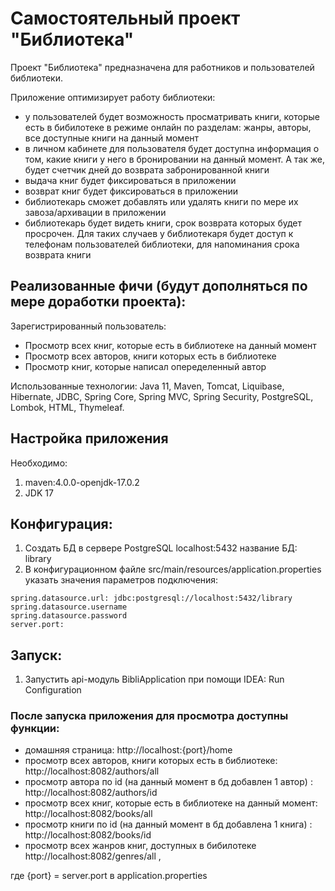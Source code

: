 # Самостоятельный проект "Библиотека"

Проект "Библиотека" предназначена для работников и пользователей библиотеки.

Приложение оптимизирует работу библиотеки:

- у пользователей будет возможность просматривать книги, которые есть в бибилотеке в режиме онлайн по разделам: жанры, авторы, все доступные книги на данный момент
- в личном кабинете для пользователя будет доступна информация о том, какие книги у него в бронировании на данный момент. А так же, будет счетчик дней до возврата забронированной книги
- выдача книг будет фиксироваться в приложении
- возврат книг будет фиксироваться в приложении
- библиотекарь сможет добавлять или удалять книги по мере их завоза/архивации в приложении
- библиотекарь будет видеть книги, срок возврата которых будет просрочен. Для таких случаев у библиотекаря будет доступ к телефонам пользователей библиотеки, для напоминания срока возврата книги

## Реализованные фичи (будут дополняться по мере доработки проекта):

Зарегистрированный пользователь:

- Просмотр всех книг, которые есть в библиотеке на данный момент
- Просмотр всех авторов, книги которых есть в библиотеке
- Просмотр книг, которые написал опеределенный автор

Использованные технологии: Java 11, Maven, Tomcat, Liquibase, Hibernate, JDBC, Spring Core, Spring MVC, Spring Security, PostgreSQL, Lombok, HTML, Thymeleaf.


## Настройка приложения


Необходимо:

1. maven:4.0.0-openjdk-17.0.2
2. JDK 17

## Конфигурация:

1. Создать БД в сервере PostgreSQL localhost:5432
   название БД: library
2. В конфигурационном файле src/main/resources/application.properties указать значения параметров подключения:

```
spring.datasource.url: jdbc:postgresql://localhost:5432/library
spring.datasource.username
spring.datasource.password
server.port:
```
## Запуск:

1. Запустить api-модуль BibliApplication при помощи IDEA: Run Configuration

### После запуска приложения для просмотра доступны функции:

- домашняя страница: http://localhost:{port}/home
- просмотр всех авторов, книги которых есть в библиотеке: http://localhost:8082/authors/all
- просмотр автора по id (на данный момент в бд добавлен 1 автор) : http://localhost:8082/authors/id
- просмотр всех книг, которые есть в библиотеке на данный момент: http://localhost:8082/books/all
- просмотр книги по id (на данный момент в бд добавлена 1 книга) : http://localhost:8082/books/id
- просмотр всех жанров книг, доступных в бибилотеке http://localhost:8082/genres/all ,

где {port} = server.port в application.properties
